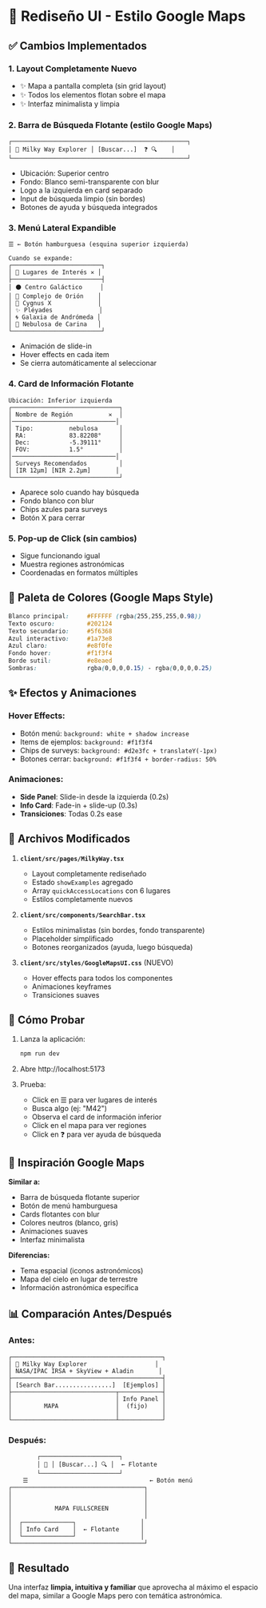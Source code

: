 # 🎨 Rediseño UI - Estilo Google Maps

## ✅ Cambios Implementados

### 1. **Layout Completamente Nuevo**
- ✨ Mapa a pantalla completa (sin grid layout)
- ✨ Todos los elementos flotan sobre el mapa
- ✨ Interfaz minimalista y limpia

### 2. **Barra de Búsqueda Flotante** (estilo Google Maps)
```
┌─────────────────────────────────────────────────┐
│ 🌌 Milky Way Explorer │ [Buscar...]  ❓ 🔍    │
└─────────────────────────────────────────────────┘
```
- Ubicación: Superior centro
- Fondo: Blanco semi-transparente con blur
- Logo a la izquierda en card separado
- Input de búsqueda limpio (sin bordes)
- Botones de ayuda y búsqueda integrados

### 3. **Menú Lateral Expandible**
```
☰ ← Botón hamburguesa (esquina superior izquierda)

Cuando se expande:
┌─────────────────────────┐
│ 📍 Lugares de Interés ✕ │
├─────────────────────────┤
│ ⚫ Centro Galáctico     │
│ 🌟 Complejo de Orión    │
│ 🌟 Cygnus X             │
│ ✨ Pléyades             │
│ 🌀 Galaxia de Andrómeda │
│ 🌟 Nebulosa de Carina   │
└─────────────────────────┘
```
- Animación de slide-in
- Hover effects en cada item
- Se cierra automáticamente al seleccionar

### 4. **Card de Información Flotante**
```
Ubicación: Inferior izquierda
┌──────────────────────────────┐
│ Nombre de Región          ✕  │
│─────────────────────────────│
│ Tipo:          nebulosa      │
│ RA:            83.82208°     │
│ Dec:           -5.39111°     │
│ FOV:           1.5°          │
│─────────────────────────────│
│ Surveys Recomendados         │
│ [IR 12µm] [NIR 2.2µm]       │
└──────────────────────────────┘
```
- Aparece solo cuando hay búsqueda
- Fondo blanco con blur
- Chips azules para surveys
- Botón X para cerrar

### 5. **Pop-up de Click** (sin cambios)
- Sigue funcionando igual
- Muestra regiones astronómicas
- Coordenadas en formatos múltiples

## 🎨 Paleta de Colores (Google Maps Style)

```css
Blanco principal:     #FFFFFF (rgba(255,255,255,0.98))
Texto oscuro:         #202124
Texto secundario:     #5f6368
Azul interactivo:     #1a73e8
Azul claro:           #e8f0fe
Fondo hover:          #f1f3f4
Borde sutil:          #e8eaed
Sombras:              rgba(0,0,0,0.15) - rgba(0,0,0,0.25)
```

## ✨ Efectos y Animaciones

### Hover Effects:
- Botón menú: `background: white + shadow increase`
- Items de ejemplos: `background: #f1f3f4`
- Chips de surveys: `background: #d2e3fc + translateY(-1px)`
- Botones cerrar: `background: #f1f3f4 + border-radius: 50%`

### Animaciones:
- **Side Panel**: Slide-in desde la izquierda (0.2s)
- **Info Card**: Fade-in + slide-up (0.3s)
- **Transiciones**: Todas 0.2s ease

## 📁 Archivos Modificados

1. **`client/src/pages/MilkyWay.tsx`**
   - Layout completamente rediseñado
   - Estado `showExamples` agregado
   - Array `quickAccessLocations` con 6 lugares
   - Estilos completamente nuevos

2. **`client/src/components/SearchBar.tsx`**
   - Estilos minimalistas (sin bordes, fondo transparente)
   - Placeholder simplificado
   - Botones reorganizados (ayuda, luego búsqueda)

3. **`client/src/styles/GoogleMapsUI.css`** (NUEVO)
   - Hover effects para todos los componentes
   - Animaciones keyframes
   - Transiciones suaves

## 🚀 Cómo Probar

1. Lanza la aplicación:
   ```bash
   npm run dev
   ```

2. Abre http://localhost:5173

3. Prueba:
   - Click en ☰ para ver lugares de interés
   - Busca algo (ej: "M42")
   - Observa el card de información inferior
   - Click en el mapa para ver regiones
   - Click en ❓ para ver ayuda de búsqueda

## 🎯 Inspiración Google Maps

**Similar a:**
- Barra de búsqueda flotante superior
- Botón de menú hamburguesa
- Cards flotantes con blur
- Colores neutros (blanco, gris)
- Animaciones suaves
- Interfaz minimalista

**Diferencias:**
- Tema espacial (iconos astronómicos)
- Mapa del cielo en lugar de terrestre
- Información astronómica específica

## 📊 Comparación Antes/Después

### Antes:
```
┌──────────────────────────────────────────┐
│ 🌌 Milky Way Explorer                   │
│ NASA/IPAC IRSA + SkyView + Aladin       │
├──────────────────────────────────────────┤
│ [Search Bar................]  [Ejemplos] │
├─────────────────────────────┬────────────┤
│                             │ Info Panel │
│         MAPA                │  (fijo)    │
│                             │            │
└─────────────────────────────┴────────────┘
```

### Después:
```
        ┌──────────────────────┐
        │ 🌌 │ [Buscar...] 🔍 │  ← Flotante
        └──────────────────────┘
    ☰                                  ← Botón menú
┌─────────────────────────────────────┐
│                                     │
│                                     │
│            MAPA FULLSCREEN          │
│                                     │
│  ┌──────────────┐                  │
│  │ Info Card    │  ← Flotante      │
│  └──────────────┘                  │
└─────────────────────────────────────┘
```

## 🎉 Resultado

Una interfaz **limpia, intuitiva y familiar** que aprovecha al máximo el espacio del mapa, similar a Google Maps pero con temática astronómica.
